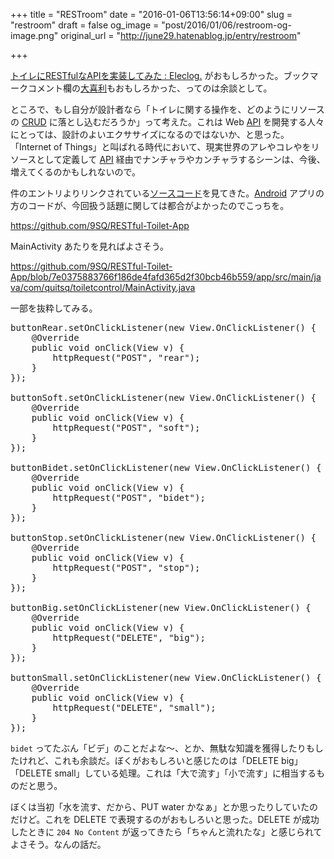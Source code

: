 +++
title = "RESTroom"
date = "2016-01-06T13:56:14+09:00"
slug = "restroom"
draft = false
og_image = "post/2016/01/06/restroom-og-image.png"
original_url = "http://june29.hatenablog.jp/entry/restroom"

+++

<p><a href="http://eleclog.quitsq.com/2016/01/restful-toilet.html">トイレにRESTfulなAPIを実装してみた : Eleclog.</a> がおもしろかった。ブックマークコメント欄の<a class="keyword" href="http://d.hatena.ne.jp/keyword/%C2%E7%B4%EE%CD%F8">大喜利</a>もおもしろかった、ってのは余談として。</p>

<p>ところで、もし自分が設計者なら「トイレに関する操作を、どのようにリソースの <a class="keyword" href="http://d.hatena.ne.jp/keyword/CRUD">CRUD</a> に落とし込むだろうか」って考えた。これは Web <a class="keyword" href="http://d.hatena.ne.jp/keyword/API">API</a> を開発する人々にとっては、設計のよいエクササイズになるのではないか、と思った。「Internet of Things」と叫ばれる時代において、現実世界のアレやコレやをリソースとして定義して <a class="keyword" href="http://d.hatena.ne.jp/keyword/API">API</a> 経由でナンチャラやカンチャラするシーンは、今後、増えてくるのかもしれないので。</p>

<p>件のエントリよりリンクされている<a class="keyword" href="http://d.hatena.ne.jp/keyword/%A5%BD%A1%BC%A5%B9%A5%B3%A1%BC%A5%C9">ソースコード</a>を見てきた。<a class="keyword" href="http://d.hatena.ne.jp/keyword/Android">Android</a> アプリの方のコードが、今回扱う話題に関しては都合がよかったのでこっちを。</p>

<p><a href="https://github.com/9SQ/RESTful-Toilet-App">https://github.com/9SQ/RESTful-Toilet-App</a></p>

<p>MainActivity あたりを見ればよさそう。</p>

<p><a href="https://github.com/9SQ/RESTful-Toilet-App/blob/7e0375883766f186de4fafd365d2f30bcb46b559/app/src/main/java/com/quitsq/toiletcontrol/MainActivity.java">https://github.com/9SQ/RESTful-Toilet-App/blob/7e0375883766f186de4fafd365d2f30bcb46b559/app/src/main/java/com/quitsq/toiletcontrol/MainActivity.java</a></p>

<p>一部を抜粋してみる。</p>

<pre class="code lang-java" data-lang="java" data-unlink>buttonRear.setOnClickListener(<span class="synStatement">new</span> View.OnClickListener() {
    <span class="synPreProc">@Override</span>
    <span class="synType">public</span> <span class="synType">void</span> onClick(View v) {
        httpRequest(<span class="synConstant">"POST"</span>, <span class="synConstant">"rear"</span>);
    }
});

buttonSoft.setOnClickListener(<span class="synStatement">new</span> View.OnClickListener() {
    <span class="synPreProc">@Override</span>
    <span class="synType">public</span> <span class="synType">void</span> onClick(View v) {
        httpRequest(<span class="synConstant">"POST"</span>, <span class="synConstant">"soft"</span>);
    }
});

buttonBidet.setOnClickListener(<span class="synStatement">new</span> View.OnClickListener() {
    <span class="synPreProc">@Override</span>
    <span class="synType">public</span> <span class="synType">void</span> onClick(View v) {
        httpRequest(<span class="synConstant">"POST"</span>, <span class="synConstant">"bidet"</span>);
    }
});

buttonStop.setOnClickListener(<span class="synStatement">new</span> View.OnClickListener() {
    <span class="synPreProc">@Override</span>
    <span class="synType">public</span> <span class="synType">void</span> onClick(View v) {
        httpRequest(<span class="synConstant">"POST"</span>, <span class="synConstant">"stop"</span>);
    }
});

buttonBig.setOnClickListener(<span class="synStatement">new</span> View.OnClickListener() {
    <span class="synPreProc">@Override</span>
    <span class="synType">public</span> <span class="synType">void</span> onClick(View v) {
        httpRequest(<span class="synConstant">"DELETE"</span>, <span class="synConstant">"big"</span>);
    }
});

buttonSmall.setOnClickListener(<span class="synStatement">new</span> View.OnClickListener() {
    <span class="synPreProc">@Override</span>
    <span class="synType">public</span> <span class="synType">void</span> onClick(View v) {
        httpRequest(<span class="synConstant">"DELETE"</span>, <span class="synConstant">"small"</span>);
    }
});
</pre>


<p><code>bidet</code> ってたぶん「ビデ」のことだよな〜、とか、無駄な知識を獲得したりもしたけれど、これも余談だ。ぼくがおもしろいと感じたのは「DELETE big」「DELETE small」している処理。これは「大で流す」「小で流す」に相当するものだと思う。</p>

<p>ぼくは当初「水を流す、だから、PUT water かなぁ」とか思ったりしていたのだけど。これを DELETE で表現するのがおもしろいと思った。DELETE が成功したときに <code>204 No Content</code> が返ってきたら「ちゃんと流れたな」と感じられてよさそう。なんの話だ。</p>